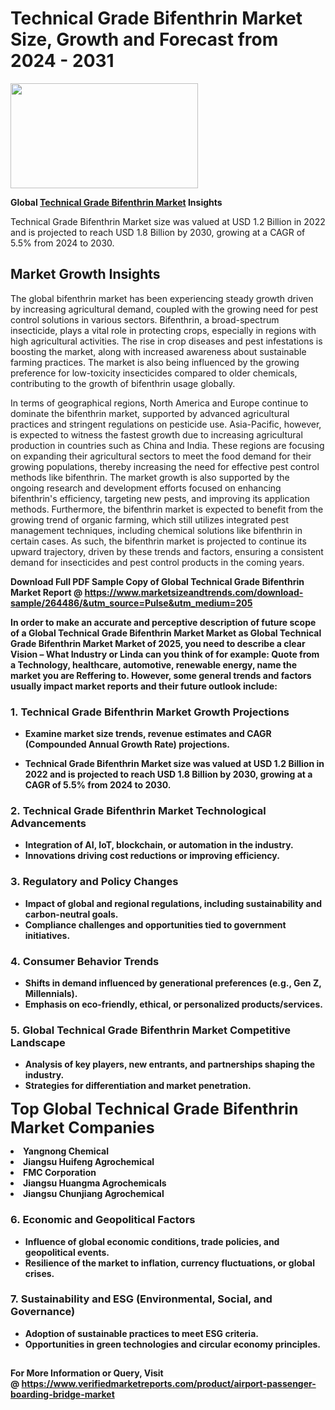 <H1>Technical Grade Bifenthrin Market Size, Growth and Forecast from 2024 - 2031</H1><img class="aligncenter size-medium wp-image-584254" src="https://thirdeyenews.in/wp-content/uploads/2024/09/Global-Market-Research-300x168.jpeg" alt="" width="300" height="168" /><p><strong>Global&nbsp;<a href="https://www.marketsizeandtrends.com/download-sample/264486/&amp;utm_source=Pulse&amp;utm_medium=205">Technical Grade Bifenthrin Market</a> Insights</strong></p><p>Technical Grade Bifenthrin Market size was valued at USD 1.2 Billion in 2022 and is projected to reach USD 1.8 Billion by 2030, growing at a CAGR of 5.5% from 2024 to 2030.</p><p><h2>Market Growth Insights</h2> <p>The global bifenthrin market has been experiencing steady growth driven by increasing agricultural demand, coupled with the growing need for pest control solutions in various sectors. Bifenthrin, a broad-spectrum insecticide, plays a vital role in protecting crops, especially in regions with high agricultural activities. The rise in crop diseases and pest infestations is boosting the market, along with increased awareness about sustainable farming practices. The market is also being influenced by the growing preference for low-toxicity insecticides compared to older chemicals, contributing to the growth of bifenthrin usage globally.</p> <p><strong></strong></p> <p>In terms of geographical regions, North America and Europe continue to dominate the bifenthrin market, supported by advanced agricultural practices and stringent regulations on pesticide use. Asia-Pacific, however, is expected to witness the fastest growth due to increasing agricultural production in countries such as China and India. These regions are focusing on expanding their agricultural sectors to meet the food demand for their growing populations, thereby increasing the need for effective pest control methods like bifenthrin. The market growth is also supported by the ongoing research and development efforts focused on enhancing bifenthrin's efficiency, targeting new pests, and improving its application methods. Furthermore, the bifenthrin market is expected to benefit from the growing trend of organic farming, which still utilizes integrated pest management techniques, including chemical solutions like bifenthrin in certain cases. As such, the bifenthrin market is projected to continue its upward trajectory, driven by these trends and factors, ensuring a consistent demand for insecticides and pest control products in the coming years.</p> <p><strong></p><p><span class=""><strong>Download Full PDF Sample Copy of Global Technical Grade Bifenthrin Market Report</strong> @ <a href="https://www.marketsizeandtrends.com/download-sample/264486/&amp;utm_source=Pulse&amp;utm_medium=205" target="_blank">https://www.marketsizeandtrends.com/download-sample/264486/&amp;utm_source=Pulse&amp;utm_medium=205</a></span></p><p>In order to make an accurate and perceptive description of future scope of a Global&nbsp;Technical Grade Bifenthrin Market Market as Global&nbsp;Technical Grade Bifenthrin Market Market of 2025, you need to describe a clear Vision &ndash; What Industry or Linda can you think of for example: Quote from a Technology, healthcare, automotive, renewable energy, name the market you are Reffering to. However, some general trends and factors usually impact market reports and their future outlook include:</p><h3>1.&nbsp;<strong>Technical Grade Bifenthrin Market Growth Projections</strong></h3><ul><li>Examine market size trends, revenue estimates and CAGR (Compounded Annual Growth Rate) projections.</li><li><p>Technical Grade Bifenthrin Market size was valued at USD 1.2 Billion in 2022 and is projected to reach USD 1.8 Billion by 2030, growing at a CAGR of 5.5% from 2024 to 2030.</p></li></ul><h3>2.&nbsp;<strong>Technical Grade Bifenthrin Market Technological Advancements</strong></h3><ul><li>Integration of AI, IoT, blockchain, or automation in the industry.</li><li>Innovations driving cost reductions or improving efficiency.</li></ul><h3>3.&nbsp;<strong>Regulatory and Policy Changes</strong></h3><ul><li>Impact of global and regional regulations, including sustainability and carbon-neutral goals.</li><li>Compliance challenges and opportunities tied to government initiatives.</li></ul><h3>4.&nbsp;<strong>Consumer Behavior Trends</strong></h3><ul><li>Shifts in demand influenced by generational preferences (e.g., Gen Z, Millennials).</li><li>Emphasis on eco-friendly, ethical, or personalized products/services.</li></ul><h3>5.&nbsp;<strong>Global Technical Grade Bifenthrin Market Competitive Landscape</strong></h3><ul><li>Analysis of key players, new entrants, and partnerships shaping the industry.</li><li>Strategies for differentiation and market penetration.</li></ul><p data-pm-slice="1 1 []"><span style="color: inherit; font-family: inherit; font-size: 25px;">Top Global Technical Grade Bifenthrin Market Companies</span></p><div class="" data-test-id=""><p><li>Yangnong Chemical</li><li> Jiangsu Huifeng Agrochemical</li><li> FMC Corporation</li><li> Jiangsu Huangma Agrochemicals</li><li> Jiangsu Chunjiang Agrochemical</li></p></div><h3>6.&nbsp;<strong>Economic and Geopolitical Factors</strong></h3><ul><li>Influence of global economic conditions, trade policies, and geopolitical events.</li><li>Resilience of the market to inflation, currency fluctuations, or global crises.</li></ul><h3>7.&nbsp;<strong>Sustainability and ESG (Environmental, Social, and Governance)</strong></h3><ul><li>Adoption of sustainable practices to meet ESG criteria.</li><li>Opportunities in green technologies and circular economy principles.</li></ul><h2><strong style="font-size: 14px;">For More Information or Query, Visit @&nbsp;</strong><a style="background-color: #ffffff; font-size: 14px;" href="https://www.marketsizeandtrends.com/report/technical-grade-bifenthrin-market/" target="_blank">https://www.verifiedmarketreports.com/product/airport-passenger-boarding-bridge-market</a></h2>
